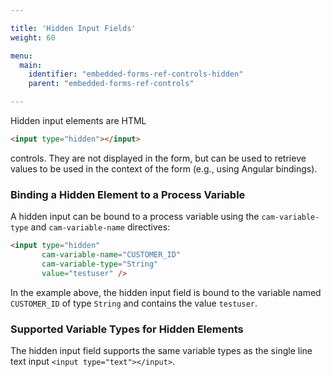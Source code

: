 ```yaml
---

title: 'Hidden Input Fields'
weight: 60

menu:
  main:
    identifier: "embedded-forms-ref-controls-hidden"
    parent: "embedded-forms-ref-controls"

---
```


Hidden input elements are HTML

```html
<input type="hidden"></input>
```

controls. They are not displayed in the form, but can be used to retrieve values to be used in the context of the form (e.g., using Angular bindings).

### Binding a Hidden Element to a Process Variable

A hidden input can be bound to a process variable using the `cam-variable-type` and `cam-variable-name` directives:

```html
<input type="hidden"
       cam-variable-name="CUSTOMER_ID"
       cam-variable-type="String"
       value="testuser" />
```

In the example above, the hidden input field is bound to the variable named `CUSTOMER_ID` of type `String` and contains the value `testuser`.

### Supported Variable Types for Hidden Elements

The hidden input field supports the same variable types as the single line text input `<input type="text"></input>`.
